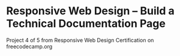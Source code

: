 # Responsive Web Design – Build a Technical Documentation Page

Project 4 of 5 from Responsive Web Design Certification on freecodecamp.org
